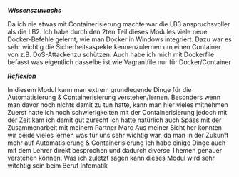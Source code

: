 ***Wissenszuwachs***

Da ich nie etwas mit Containerisierung machte war die LB3 anspruchsvoller als die LB2. Ich habe durch den 2ten Teil dieses Modules 
viele neue Docker-Befehle gelernt, wie man Docker in Windows integriert. Dazu war es sehr wichtig die Sicherheitsaspekte kennenzulernen um einen Container von z.B. DoS-Attackenzu schützen. Auch habe ich mich mit Dockerfile befasst was eigentlich dasselbe ist wie Vagrantfile nur für Docker/Container

***Reflexion***

In diesem Modul kann man extrem grundlegende Dinge für die Automatisierung & Containerisierung verstehen/lernen. 
Besonders wenn man davor noch nichts damit zu tun hatte, kann man hier vieles mitnehmen
Zuerst hatte ich noch schwierigkeiten mit der Containerisierung jedoch mit der Zeit kam ich damit gut zurecht
Ich hatte natürlich auch Spass mit der Zusammenarbeit mit meinem Partner Marc
Aus meiner Sicht her konnten wir beide vieles lernen was für uns sehr wichtig war, da man in der Zukunft mehr auf Automatisierung & Containerisierung
Ich habe einige Dinge auch mit dem Lehrer direkt besprochen und dadurch diverse Themen genauer verstehen können.
Was ich zuletzt sagen kann dieses Modul wird sehr witchtig sein beim Beruf Infomatik
